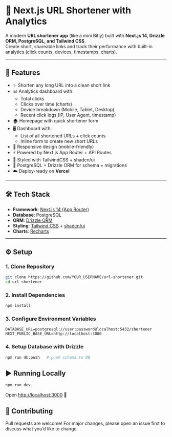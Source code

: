 # 🔗 Next.js URL Shortener with Analytics

A modern **URL shortener app** (like a mini Bitly) built with **Next.js 14, Drizzle ORM, PostgreSQL, and Tailwind CSS**.  
Create short, shareable links and track their performance with built-in analytics (click counts, devices, timestamps, charts).

---

## 🚀 Features

- ✨ Shorten any long URL into a clean short link
- 📊 Analytics dashboard with:
  - Total clicks
  - Clicks over time (charts)
  - Device breakdown (Mobile, Tablet, Desktop)
  - Recent click logs (IP, User Agent, timestamp)
- 🏠 Homepage with quick shortener form
- 🖥️ Dashboard with:
  - List of all shortened URLs + click counts
  - Inline form to create new short URLs
- 📱 Responsive design (mobile-friendly)
- ⚡ Powered by Next.js App Router + API Routes
- 🎨 Styled with TailwindCSS + shadcn/ui
- 🔄 PostgreSQL + Drizzle ORM for schema + migrations
- ☁️ Deploy-ready on **Vercel**

---

## 🛠️ Tech Stack

- **Framework**: [Next.js 14 (App Router)](https://nextjs.org/)
- **Database**: PostgreSQL
- **ORM**: [Drizzle ORM](https://orm.drizzle.team/)
- **Styling**: [Tailwind CSS](https://tailwindcss.com/) + [shadcn/ui](https://ui.shadcn.com/)
- **Charts**: [Recharts](https://recharts.org/en-US/)

---

## ⚙️ Setup

### 1. Clone Repository

```bash
git clone https://github.com/YOUR_USERNAME/url-shortener.git
cd url-shortener
```

### 2. Install Dependencies

```bash
npm install
```

### 3. Configure Environment Variables

```env
DATABASE_URL=postgresql://user:password@localhost:5432/shortener
NEXT_PUBLIC_BASE_URL=http://localhost:3000
```

### 4. Setup Database with Drizzle

```bash
npm run db:push   # push schema to DB
```

## ▶️ Running Locally

```bash
npm run dev
```

Open [http://localhost:3000](http://localhost:3000)
🚀

## 🤝 Contributing

Pull requests are welcome! For major changes, please open an issue first to discuss what you’d like to change.
